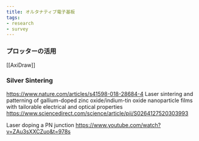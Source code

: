 ```yaml
---
title: オルタナティブ電子基板
tags:
- research
- survey
---
```


### プロッターの活用

[[AxiDraw]]

### Silver Sintering

https://www.nature.com/articles/s41598-018-28684-4
Laser sintering and patterning of gallium-doped zinc oxide/indium-tin oxide nanoparticle films with tailorable electrical and optical properties
https://www.sciencedirect.com/science/article/pii/S0264127520303993

Laser doping a PN  junction
https://www.youtube.com/watch?v=ZAu3sXXCZuo&t=978s
